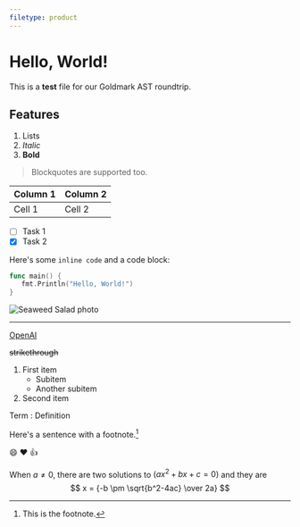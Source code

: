 ```yaml
---
filetype: product
---
```





# Hello, World!

This is a **test** file for our Goldmark AST roundtrip.






## Features

1. Lists
2. *Italic*
3. **Bold**

> Blockquotes are supported too.

| Column 1 | Column 2 |
|----------|----------|
| Cell 1   | Cell 2   |

- [ ] Task 1
- [x] Task 2

Here's some `inline code` and a code block:

```go
func main() {
   fmt.Println("Hello, World!")
}
```

![Seaweed Salad photo](https://static.spotapps.co/spots/a4/3ebb855c2348c68c7b94a4956d9662/full)

---

[OpenAI](https://www.openai.com)

~~strikethrough~~

1. First item
   - Subitem
   - Another subitem
2. Second item

Term
: Definition

Here's a sentence with a footnote.[^1]

[^1]: This is the footnote.

:smile: :heart: :thumbsup:

When $a \ne 0$, there are two solutions to $(ax^2 + bx + c = 0)$ and they are $$ x = {-b \pm \sqrt{b^2-4ac} \over 2a} $$
